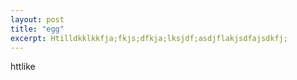 ```yaml
---
layout: post
title: "egg"
excerpt: Htilldkklkkfja;fkjs;dfkja;lksjdf;asdjflakjsdfajsdkfj;
---
```

httlike